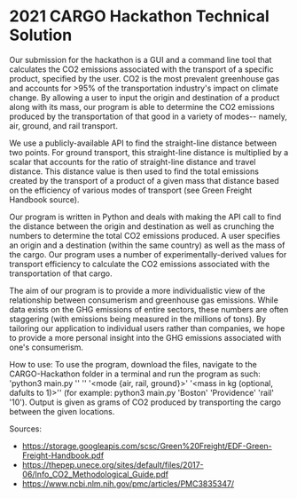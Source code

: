 # 2021 CARGO Hackathon Technical Solution

Our submission for the hackathon is a GUI and a command line tool that calculates the CO2 emissions associated with the transport of a specific product, specified by the user. CO2 is the most prevalent greenhouse gas and accounts for >95% of the transportation industry's impact on climate change. By allowing a user to input the origin and destination of a product along with its mass, our program is able to determine the CO2 emissions produced by the transportation of that good in a variety of modes-- namely, air, ground, and rail transport.

We use a publicly-available API to find the straight-line distance between two points. For ground transport, this straight-line distance is multiplied by a scalar that accounts for the ratio of straight-line distance and travel distance. This distance value is then used to find the total emissions created by the transport of a product of a given mass that distance based on the efficiency of various modes of transport (see Green Freight Handbook source).

Our program is written in Python and deals with making the API call to find the distance between the origin and destination as well as crunching the numbers to determine the total CO2 emissions produced. A user specifies an origin and a destination (within the same country) as well as the mass of the cargo. Our program uses a number of experimentally-derived values for transport efficiency to calculate the CO2 emissions associated with the transportation of that cargo. 

The aim of our program is to provide a more individualistic view of the relationship between consumerism and greenhouse gas emissions. While data exists on the GHG emissions of entire sectors, these numbers are often staggering (with emissions being measured in the millions of tons). By tailoring our application to individual users rather than companies, we hope to provide a more personal insight into the GHG emissions associated with one's consumerism.

How to use:
To use the program, download the files, navigate to the CARGO-Hackathon folder in a terminal and run the program as such: 'python3 main.py '<origin>' '<destination>' '<mode {air, rail, ground}>' '<mass in kg (optional, dafults to 1)>'' (for example: python3 main.py 'Boston' 'Providence' 'rail' '10'). Output is given as grams of CO2 produced by transporting the cargo between the given locations.


Sources:
- https://storage.googleapis.com/scsc/Green%20Freight/EDF-Green-Freight-Handbook.pdf
- https://thepep.unece.org/sites/default/files/2017-06/Info_CO2_Methodological_Guide.pdf
- https://www.ncbi.nlm.nih.gov/pmc/articles/PMC3835347/ 
